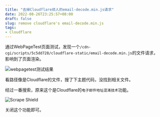 ```yaml
---
title: "去掉Cloudflare烦人的email-decode.min.js请求"
date: 2022-08-26T23:25:57+08:00
draft: false
slug: remove cloudflare's email-decode.min.js
tags:
- Cloudflare
---
```


通过WebPageTest页面测试，发现一个`/cdn-cgi/scripts/5c5dd728/cloudflare-static/email-decode.min.js`的文件请求，影响到了页面渲染。

![webpagetest测试结果](https://static.liudon.com/img/webpagetest.png)

看路径像是Cloudflare的文件，搜了下主题代码，没找到相关文件。

经过一番搜索，原来这个是Cloudflare的`电子邮件地址混淆技术`功能。

![Scrape Shield](https://static.liudon.com/img/ScrapeShield.png)

关闭这个功能即可。
